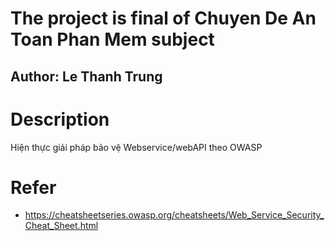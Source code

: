 # The project is final of Chuyen De An Toan Phan Mem subject

## Author: Le Thanh Trung

# Description

Hiện thực giải pháp bảo vệ Webservice/webAPI theo OWASP

# Refer

- https://cheatsheetseries.owasp.org/cheatsheets/Web_Service_Security_Cheat_Sheet.html